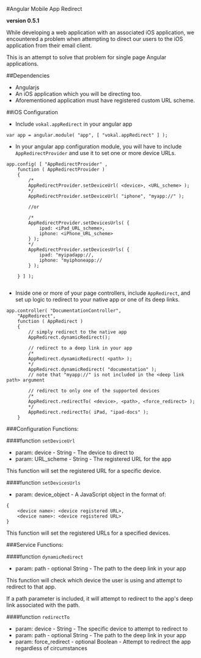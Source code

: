 #Angular Mobile App Redirect

**version 0.5.1**

While developing a web application with an associated iOS application, we encountered a problem when attempting to direct our users to the iOS application from their email client.

This is an attempt to solve that problem for single page Angular applications.

##Dependencies

-   Angularjs
-   An iOS application which you will be directing too.
-   Aforementioned application must have registered custom URL scheme.

##iOS Configuration

-   Include `vokal.appRedirect` in your angular app

```
var app = angular.module( "app", [ "vokal.appRedirect" ] );
```

-   In your angular app configuration module, you will have to include `AppRedirectProvider` and use it to set one or more device URLs.

```
app.config( [ "AppRedirectProvider" ,
    function ( AppRedirectProvider )
    {
        /*
        AppRedirectProvider.setDeviceUrl( <device>, <URL_scheme> );
        */
        AppRedirectProvider.setDeviceUrl( "iphone", "myapp://" );
        
        //or
        
        /*
        AppRedirectProvider.setDevicesUrls( {
            ipad: <iPad_URL_scheme>,
            iphone: <iPhone_URL_scheme>
        } );
        */
        AppRedirectProvider.setDevicesUrls( {
            ipad: "myipadapp://,
            iphone: "myiphoneapp://
        } );
        
    } ] );
    
```

-   Inside one or more of your page controllers, include `AppRedirect`, and set up logic to redirect to your native app or one of its deep links.

```
app.controller( "DocumentationController",
    "AppRedirect",
    function ( AppRedirect )
    {
        // simply redirect to the native app
        AppRedirect.dynamicRedirect();
        
        // redirect to a deep link in your app
        /*
        AppRedirect.dynamicRedirect( <path> );
        */
        AppRedirect.dynamicRedirect( "documentation" );
        // note that "myapp://" is not included in the <deep link path> argument
        
        // redirect to only one of the supported devices
        /*
        AppRedirect.redirectTo( <device>, <path>, <force_redirect> );
        */
        AppRedirect.redirectTo( iPad, "ipad-docs" );
    }
```

###Configuration Functions:

####function `setDeviceUrl`

- param: device - String - The device to direct to
- param: URL_scheme - String - The registered URL for the app

This function will set the registered URL for a specific device.

####function `setDevicesUrls`

- param: device_object - A JavaScript object in the format of:

```
{
    <device name>: <device registered URL>,
    <device name>: <device registered URL>
}
```

This function will set the registered URLs for a specified devices.

###Service Functions:

####function `dynamicRedirect`

- param: path - optional String - The path to the deep link in your app

This function will check which device the user is using and attempt to redirect to that app.

If a path parameter is included, it will attempt to redirect to the app's deep link associated with the path.

####function `redirectTo`

- param: device - String - The specific device to attempt to redirect to
- param: path - optional String - The path to the deep link in your app
- param: force_redirect - optional Boolean - Attempt to redirect the app regardless of circumstances
